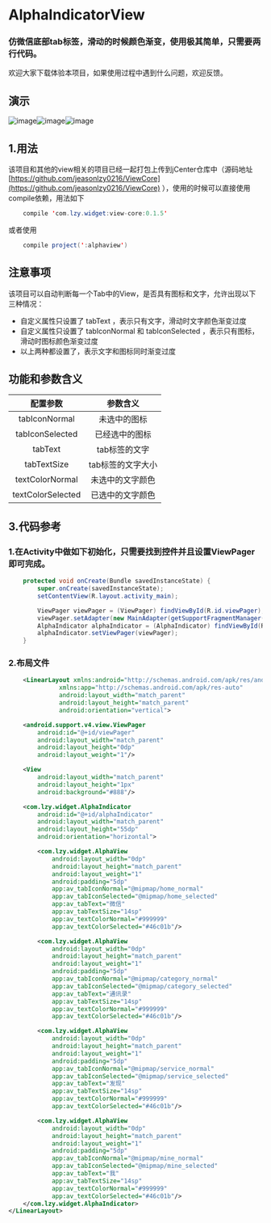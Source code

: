 # AlphaIndicatorView
### 仿微信底部tab标签，滑动的时候颜色渐变，使用极其简单，只需要两行代码。

欢迎大家下载体验本项目，如果使用过程中遇到什么问题，欢迎反馈。

## 演示
 ![image](https://github.com/jeasonlzy0216/AlphaIndicatorView/blob/master/screenshots/demo1.gif)![image](https://github.com/jeasonlzy0216/AlphaIndicatorView/blob/master/screenshots/demo2.png)![image](https://github.com/jeasonlzy0216/AlphaIndicatorView/blob/master/screenshots/demo3.png)

## 1.用法
该项目和其他的view相关的项目已经一起打包上传到jCenter仓库中（源码地址 [https://github.com/jeasonlzy0216/ViewCore](https://github.com/jeasonlzy0216/ViewCore) ），使用的时候可以直接使用compile依赖，用法如下
```java
	compile 'com.lzy.widget:view-core:0.1.5'
```
或者使用
```java
    compile project(':alphaview')
```

## 注意事项
该项目可以自动判断每一个Tab中的View，是否具有图标和文字，允许出现以下三种情况：
 * 自定义属性只设置了 tabText ，表示只有文字，滑动时文字颜色渐变过度
 * 自定义属性只设置了 tabIconNormal 和 tabIconSelected ，表示只有图标，滑动时图标颜色渐变过度
 * 以上两种都设置了，表示文字和图标同时渐变过度

## 功能和参数含义

<table>
  <tdead>
    <tr>
      <th align="center">配置参数</th>
      <th align="center">参数含义</th>
    </tr>
  </tdead>
  <tbody>
    <tr>
      <td align="center">tabIconNormal</td>
      <td align="center">未选中的图标</td>
    </tr>
    <tr>
      <td align="center">tabIconSelected</td>
      <td align="center">已经选中的图标</td>
    </tr>
    <tr>
      <td align="center">tabText</td>
      <td align="center">tab标签的文字</td>
    </tr>
    <tr>
      <td align="center">tabTextSize</td>
      <td align="center">tab标签的文字大小</td>
    </tr>
    <tr>
      <td align="center">textColorNormal</td>
      <td align="center">未选中的文字颜色</td>
    </tr>
    <tr>
      <td align="center">textColorSelected</td>
      <td align="center">已选中的文字颜色</td>
    </tr>
  </tbody>
</table>

## 3.代码参考
### 1.在Activity中做如下初始化，只需要找到控件并且设置ViewPager即可完成。
```java
	protected void onCreate(Bundle savedInstanceState) {
        super.onCreate(savedInstanceState);
        setContentView(R.layout.activity_main);

        ViewPager viewPager = (ViewPager) findViewById(R.id.viewPager);
        viewPager.setAdapter(new MainAdapter(getSupportFragmentManager()));
        AlphaIndicator alphaIndicator = (AlphaIndicator) findViewById(R.id.alphaIndicator);
        alphaIndicator.setViewPager(viewPager);
    }
```
### 2.布局文件
```xml
	<LinearLayout xmlns:android="http://schemas.android.com/apk/res/android"
              xmlns:app="http://schemas.android.com/apk/res-auto"
              android:layout_width="match_parent"
              android:layout_height="match_parent"
              android:orientation="vertical">

    <android.support.v4.view.ViewPager
        android:id="@+id/viewPager"
        android:layout_width="match_parent"
        android:layout_height="0dp"
        android:layout_weight="1"/>

    <View
        android:layout_width="match_parent"
        android:layout_height="1px"
        android:background="#888"/>

    <com.lzy.widget.AlphaIndicator
        android:id="@+id/alphaIndicator"
        android:layout_width="match_parent"
        android:layout_height="55dp"
        android:orientation="horizontal">

        <com.lzy.widget.AlphaView
            android:layout_width="0dp"
            android:layout_height="match_parent"
            android:layout_weight="1"
            android:padding="5dp"
            app:av_tabIconNormal="@mipmap/home_normal"
            app:av_tabIconSelected="@mipmap/home_selected"
            app:av_tabText="微信"
            app:av_tabTextSize="14sp"
            app:av_textColorNormal="#999999"
            app:av_textColorSelected="#46c01b"/>

        <com.lzy.widget.AlphaView
            android:layout_width="0dp"
            android:layout_height="match_parent"
            android:layout_weight="1"
            android:padding="5dp"
            app:av_tabIconNormal="@mipmap/category_normal"
            app:av_tabIconSelected="@mipmap/category_selected"
            app:av_tabText="通讯录"
            app:av_tabTextSize="14sp"
            app:av_textColorNormal="#999999"
            app:av_textColorSelected="#46c01b"/>

        <com.lzy.widget.AlphaView
            android:layout_width="0dp"
            android:layout_height="match_parent"
            android:layout_weight="1"
            android:padding="5dp"
            app:av_tabIconNormal="@mipmap/service_normal"
            app:av_tabIconSelected="@mipmap/service_selected"
            app:av_tabText="发现"
            app:av_tabTextSize="14sp"
            app:av_textColorNormal="#999999"
            app:av_textColorSelected="#46c01b"/>

        <com.lzy.widget.AlphaView
            android:layout_width="0dp"
            android:layout_height="match_parent"
            android:layout_weight="1"
            android:padding="5dp"
            app:av_tabIconNormal="@mipmap/mine_normal"
            app:av_tabIconSelected="@mipmap/mine_selected"
            app:av_tabText="我"
            app:av_tabTextSize="14sp"
            app:av_textColorNormal="#999999"
            app:av_textColorSelected="#46c01b"/>
    </com.lzy.widget.AlphaIndicator>
</LinearLayout>
	
```
